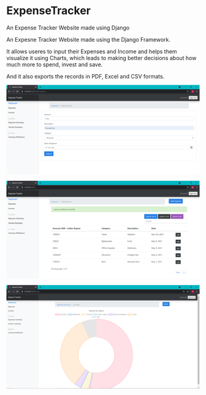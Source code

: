 # ExpenseTracker
An Expense Tracker Website made using Django

An Expesne Tracker Website made using the Django Framework.

It allows useres to input their Expenses and Income and helps them visualize it using Charts, 
which leads to making better decisions about how much more to spend, invest and save. 

And it also exports the records in PDF, Excel and CSV formats. 

![ss2](https://github.com/priyaankparekh/ExpenseTracker/blob/main/screenshots/ss2.png)

![ss3](https://github.com/priyaankparekh/ExpenseTracker/blob/main/screenshots/ss3.png)

![ss4](https://github.com/priyaankparekh/ExpenseTracker/blob/main/screenshots/ss4.png)
